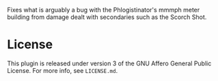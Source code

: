 Fixes what is arguably a bug with the Phlogistinator's mmmph meter building from damage dealt with secondaries such as the Scorch Shot.

License
==================
This plugin is released under version 3 of the GNU Affero General Public License. For more info, see `LICENSE.md`.
